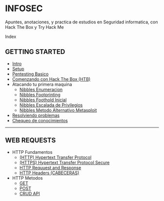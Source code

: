 # INFOSEC
Apuntes, anotaciones, y practica de estudios en Seguridad informatica, con Hack The Box y Try Hack Me

Index

## GETTING STARTED

+ [Intro](https://github.com/jcca1992/INFOSEC/blob/HackTheBox/Getting%20Started/Intro.md)
+ [Setup](https://github.com/jcca1992/INFOSEC/blob/HackTheBox/Getting%20Started/Setup.md)
+ [Pentesting Basico](https://github.com/jcca1992/INFOSEC/blob/HackTheBox/Getting%20Started/Pentesting-Basic.md)
+ [Comenzando con Hack The Box (HTB)](https://github.com/jcca1992/INFOSEC/blob/HackTheBox/Getting%20Started/Comenzando-HackTheBox(HTB).md)
+ Atacando tu primera maquina
    + [Nibbles Enumeracion](https://github.com/jcca1992/INFOSEC/blob/HackTheBox/Getting%20Started/Nibbles-enum.md)
    + [Nibbles Footprinting](https://github.com/jcca1992/INFOSEC/blob/HackTheBox/Getting%20Started/Nibbles-Web-Footprinting.md)
    + [Nibbles Foothold Inicial](https://github.com/jcca1992/INFOSEC/blob/HackTheBox/Getting%20Started/Nibbles-Foothold-Inicial.md)
    + [Nibbles Escalada de Privilegios](https://github.com/jcca1992/INFOSEC/blob/HackTheBox/Getting%20Started/Nibbles-Escalada-Privilegios.md)
    + [Nibbles Metodo Alternativo Metasploit](https://github.com/jcca1992/INFOSEC/blob/HackTheBox/Getting%20Started/Nibbles-Alternativo-Metaesploit.md)
+ [Resolviendo problemas](https://github.com/jcca1992/INFOSEC/blob/HackTheBox/Getting%20Started/Resolviendo-Problemas.md)
+ [Chequeo de conocimientos](https://github.com/jcca1992/INFOSEC/blob/HackTheBox/Getting%20Started/Knowledge-Check.md)
___

## WEB REQUESTS

+ HTTP Fundamentos
    + [(HTTP) Hypertext Transfer Protocol](https://github.com/jcca1992/INFOSEC/blob/HackTheBox/Web%20Requests/Hypertext-Transfer-Protocol(HTTP).md)
    + [(HTTPS) Hypertext Transfer Protocol Secure](https://github.com/jcca1992/INFOSEC/blob/HackTheBox/Web%20Requests/Hypertext-Transfer-Protocol-Secure(HTTPS).md)
    + [HTTP Requuest and Response](https://github.com/jcca1992/INFOSEC/blob/HackTheBox/Web%20Requests/HTTP-Solicitud-Respuesta.md)
    + [HTTP Headers (CABECERAS)](https://github.com/jcca1992/INFOSEC/blob/HackTheBox/Web%20Requests/HTTP-Headers-md)
+ HTTP Metodos
    + [GET](https://github.com/jcca1992/INFOSEC/blob/HackTheBox/Web%20Requests/GET.md)
    + [POST](https://github.com/jcca1992/INFOSEC/blob/HackTheBox/Web%20Requests/POST.md)
    + [CRUD API](https://github.com/jcca1992/INFOSEC/blob/HackTheBox/Web%20Requests/CRUD-20API.md)